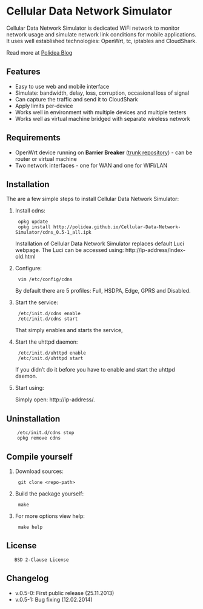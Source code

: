 # Cellular Data Network Simulator

Cellular Data Network Simulator is dedicated WiFi network to monitor network usage and simulate network link conditions for mobile applications. It uses well established technologies: OpenWrt, tc, iptables and CloudShark.

Read more at [Polidea Blog](http://www.polidea.com/en/Blog,149,Simulating_cellular_data_network_over_Wifi)

## Features

* Easy to use web and mobile interface
* Simulate: bandwidth, delay, loss, corruption, occasional loss of signal
* Can capture the traffic and send it to CloudShark
* Apply limits per-device
* Works well in environment with multiple devices and multiple testers
* Works well as virtual machine bridged with separate wireless network

## Requirements

* OpenWrt device running on **Barrier Breaker** ([trunk repository](http://downloads.openwrt.org/snapshots/trunk/)) - can be router or virtual machine
* Two network interfaces - one for WAN and one for WIFI/LAN

## Installation

The are a few simple steps to install Cellular Data Network Simulator:

1. Install cdns:

        opkg update
        opkg install http://polidea.github.io/Cellular-Data-Network-Simulator/cdns_0.5-1_all.ipk
        
    Installation of Cellular Data Network Simulator replaces default Luci webpage. The Luci can be accessed using: http://ip-address/index-old.html

2. Configure:

        vim /etc/config/cdns

    By default there are 5 profiles: Full, HSDPA, Edge, GPRS and Disabled.

3. Start the service:

        /etc/init.d/cdns enable
        /etc/init.d/cdns start
        
    That simply enables and starts the service,
        
4. Start the uhttpd daemon:

        /etc/init.d/uhttpd enable
        /etc/init.d/uhttpd start

    If you didn’t do it before you have to enable and start the uhttpd daemon.
    
5. Start using:

    Simply open: http://ip-address/.

## Uninstallation

        /etc/init.d/cdns stop
        opkg remove cdns

## Compile yourself

1. Download sources:

        git clone <repo-path>
        
2. Build the package yourself:

        make
        
3. For more options view help:

        make help


## License

       BSD 2-Clause License    

## Changelog

* v.0.5-0: First public release (25.11.2013)
* v.0.5-1: Bug fixing (12.02.2014)
